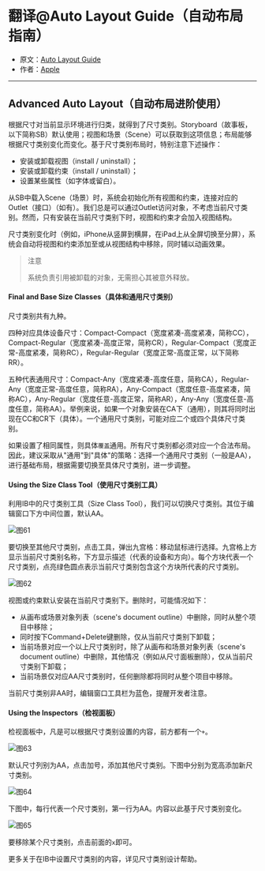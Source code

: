 # 翻译@Auto Layout Guide（自动布局指南）

- 原文：[Auto Layout Guide](https://developer.apple.com/library/content/documentation/UserExperience/Conceptual/AutolayoutPG/index.html#//apple_ref/doc/uid/TP40010853)
- 作者：[Apple](https://developer.apple.com/library/content/navigation/)

---

## Advanced Auto Layout（自动布局进阶使用）

 
根据尺寸对当前显示环境进行归类，就得到了尺寸类别。Storyboard（故事板，以下简称SB）默认使用；视图和场景（Scene）可以获取到这项信息；布局能够根据尺寸类别变化而变化。基于尺寸类别布局时，特别注意下述操作：

- 安装或卸载视图（install / uninstall）；
- 安装或卸载约束（install / uninstall）；
- 设置某些属性（如字体或留白）。


从SB中载入Scene（场景）时，系统会初始化所有视图和约束，连接对应的Outlet（接口）（如有）。我们总是可以通过Outlet访问对象，不考虑当前尺寸类别。然而，只有安装在当前尺寸类别下时，视图和约束才会加入视图结构。

尺寸类别变化时（例如，iPhone从竖屏到横屏，在iPad上从全屏切换至分屏），系统会自动将视图和约束添加至或从视图结构中移除，同时辅以动画效果。

>注意
>
>系统负责引用被卸载的对象，无需担心其被意外释放。


#### Final and Base Size Classes（具体和通用尺寸类别）

尺寸类别共有九种。

四种对应具体设备尺寸：Compact-Compact（宽度紧凑-高度紧凑，简称CC），Compact-Regular（宽度紧凑-高度正常，简称CR），Regular-Compact（宽度正常-高度紧凑，简称RC），Regular-Regular（宽度正常-高度正常，以下简称RR）。

五种代表通用尺寸：Compact-Any（宽度紧凑-高度任意，简称CA），Regular-Any（宽度正常-高度任意，简称RA），Any-Compact（宽度任意-高度紧凑，简称AC），Any-Regular（宽度任意-高度正常，简称AR），Any-Any（宽度任意-高度任意，简称AA）。举例来说，如果一个对象安装在CA下（通用），则其将同时出现在CC和CR下（具体）。一个通用尺寸类别，可能对应二个或四个具体尺寸类别。

如果设置了相同属性，则具体`覆盖`通用。所有尺寸类别都必须对应一个合法布局。因此，建议采取从"通用"到"具体"的策略：选择一个通用尺寸类别（一般是AA），进行基础布局，根据需要切换至具体尺寸类别，进一步调整。


#### Using the Size Class Tool（使用尺寸类别工具）

利用IB中的尺寸类别工具（Size Class Tool），我们可以切换尺寸类别。其位于编辑窗口下方中间位置，默认AA。
 
 ![图61](http://ohqrsnfvu.bkt.clouddn.com/%E5%9B%BE61.png)
 

要切换至其他尺寸类别，点击工具，弹出九宫格：移动鼠标进行选择。九宫格上方显示当前尺寸类别名称，下方显示描述（代表的设备和方向）。每个方块代表一个尺寸类别，点亮绿色圆点表示当前尺寸类别包含这个方块所代表的尺寸类别。

![图62](http://ohqrsnfvu.bkt.clouddn.com/%E5%9B%BE62.png)

视图或约束默认安装在当前尺寸类别下。删除时，可能情况如下：

- 从画布或场景对象列表（scene's document outline）中删除，同时从整个项目中移除；
- 同时按下Command+Delete键删除，仅从当前尺寸类别下卸载；
- 当前场景对应一个以上尺寸类别时，除了从画布和场景对象列表（scene's document outline）中删除，其他情况（例如从尺寸面板删除），仅从当前尺寸类别下卸载；
- 当前场景仅对应AA尺寸类别时，任何删除都将同时从整个项目中移除。

当前尺寸类别非AA时，编辑窗口工具栏为蓝色，提醒开发者注意。

#### Using the Inspectors（检视面板）

检视面板中，凡是可以根据尺寸类别设置的内容，前方都有一个`+`。

![图63](http://ohqrsnfvu.bkt.clouddn.com/auto-layout-guide/%E5%9B%BE63.png)

默认尺寸列别为AA，点击加号，添加其他尺寸类别。下图中分别为宽高添加新尺寸类别。

![图64](http://ohqrsnfvu.bkt.clouddn.com/auto-layout-guide/%E5%9B%BE64.png)

下图中，每行代表一个尺寸类别，第一行为AA。内容以此基于尺寸类别变化。

![图65](http://ohqrsnfvu.bkt.clouddn.com/auto-layout-guide/%E5%9B%BE65.png)

要移除某个尺寸类别，点击前面的`x`即可。

更多关于在IB中设置尺寸类别的内容，详见尺寸类别设计帮助。
